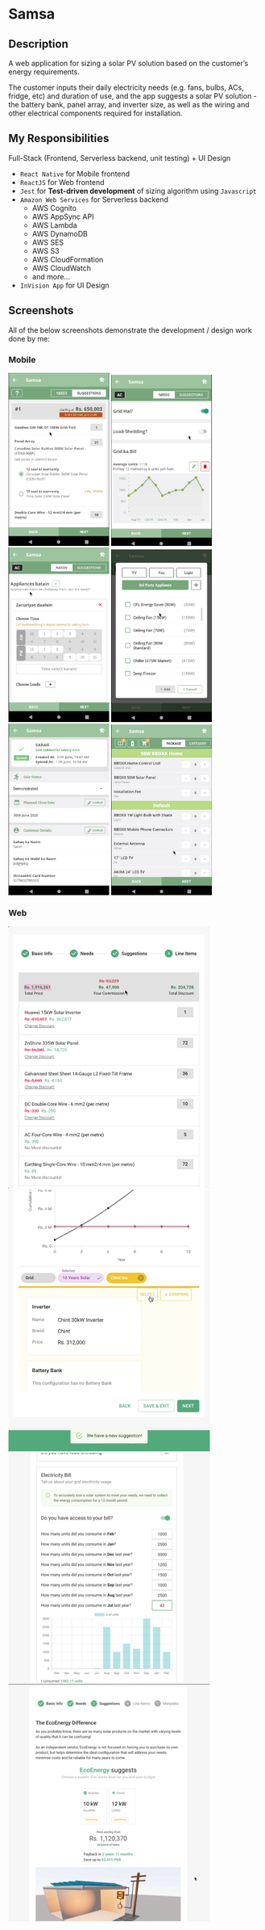 # Samsa

## Description

A web application for sizing a solar PV solution based on the customer’s energy requirements.

The customer inputs their daily electricity needs (e.g. fans, bulbs, ACs, fridge, etc) and duration of use, and the app suggests a solar PV solution - the battery bank, panel array, and inverter size, as well as the wiring and other electrical components required for installation.

## My Responsibilities

Full-Stack (Frontend, Serverless backend, unit testing) + UI Design

- `React Native` for Mobile frontend
- `ReactJS` for Web frontend
- `Jest` for **Test-driven development** of sizing algorithm using `Javascript`
- `Amazon Web Services` for Serverless backend
  - AWS Cognito
  - AWS AppSync API
  - AWS Lambda
  - AWS DynamoDB
  - AWS SES
  - AWS S3
  - AWS CloudFormation
  - AWS CloudWatch
  - and more...
- `InVision App` for UI Design

## Screenshots

All of the below screenshots demonstrate the development / design work done by me:

### Mobile

<img width="200" alt="Suggestions - Samsa Mobile" src="./screenshots/mobile/1.png">
<img width="200" alt="Needs - Samsa Mobile" src="./screenshots/mobile/2.png">
<img width="200" alt="Appliances Duration - Samsa Mobile" src="./screenshots/mobile/3.png">
<img width="200" alt="Appliances - Samsa Mobile" src="./screenshots/mobile/4.png">
<img width="200" alt="Sale - Samsa Mobile" src="./screenshots/mobile/5.png">
<img width="200" alt="Cart - Samsa Mobile" src="./screenshots/mobile/6.png">

### Web

<img width="400" alt="Discounts - Samsa Web" src="./screenshots/web/1.png">
<img width="400" alt="Comparison - Samsa Web" src="./screenshots/web/2.png">
<img width="400" alt="Electricity Bill - Samsa Web" src="./screenshots/web/3.png">
<img width="400" alt="Suggestion - Samsa Web" src="./screenshots/web/4.png">

